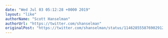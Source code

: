 ```yaml
---
date: "Wed Jul 03 05:12:28 +0000 2019"
layout: "like"
authorName: "Scott Hanselman"
authorUrl: "https://twitter.com/shanselman"
originalPost: "https://twitter.com/shanselman/status/1146285558769029120"
---
```

